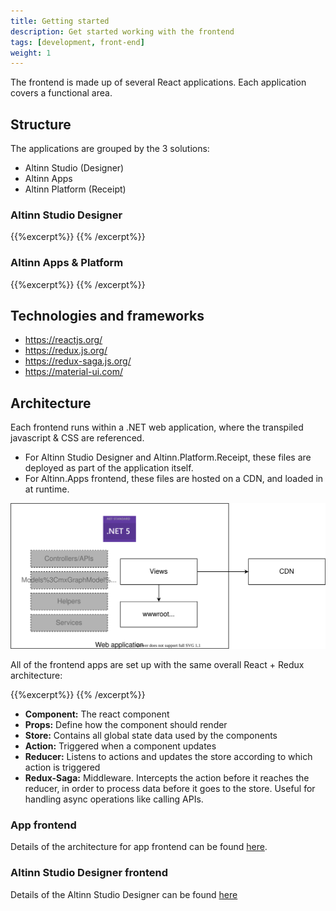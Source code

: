 ```yaml
---
title: Getting started
description: Get started working with the frontend
tags: [development, front-end]
weight: 1
---
```


The frontend is made up of several React applications. Each application covers a functional area.

## Structure
The applications are grouped by the 3 solutions:

- Altinn Studio (Designer)
- Altinn Apps
- Altinn Platform (Receipt)

### Altinn Studio Designer
{{%excerpt%}}
<object data="structure-studio.drawio.svg" type="image/svg+xml" style="width: 100%; max-width: 1000px"></object>
{{% /excerpt%}}

### Altinn Apps & Platform
{{%excerpt%}}
<object data="structure-apps.drawio.svg" type="image/svg+xml" style="width: 100%; max-width: 1000px"></object>
{{% /excerpt%}}

## Technologies and frameworks
- https://reactjs.org/
- https://redux.js.org/
- https://redux-saga.js.org/
- https://material-ui.com/

## Architecture
Each frontend runs within a .NET web application, where the transpiled javascript & CSS are referenced.
- For Altinn Studio Designer and Altinn.Platform.Receipt, these files are deployed as part of the application itself.
- For Altinn.Apps frontend, these files are hosted on a CDN, and loaded in at runtime.

![Web application high level](web-application-structure.drawio.svg "High level overview of web application structure")

All of the frontend apps are set up with the same overall React + Redux architecture:

{{%excerpt%}}
<object data="/en/app-template/architecture/app-frontend/frontend-react-architecture.svg" type="image/svg+xml" style="width: 100%; max-width: 1000px"></object>
{{% /excerpt%}}

- **Component:** The react component
- **Props:** Define how the component should render
- **Store:** Contains all global state data used by the components
- **Action:** Triggered when a component updates
- **Reducer:** Listens to actions and updates the store according to which action is triggered
- **Redux-Saga:** Middleware. Intercepts the action before it reaches the reducer, in order to process data before it goes to the store. Useful for handling async operations like calling APIs.

### App frontend

Details of the architecture for app frontend can be found [here](/en/app-template/architecture/app-frontend/).

### Altinn Studio Designer frontend

Details of the Altinn Studio Designer can be found [here](/en/altinn-studio/v8/designer/)

